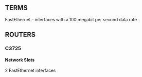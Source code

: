 ## TERMS

FastEthernet - interfaces with a 100 megabit per second data rate

## ROUTERS

### C3725

#### Network Slots

2 FastEthernet interfaces
